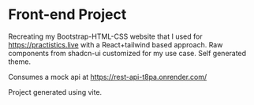 # Front-end Project

Recreating my Bootstrap-HTML-CSS website that I used for https://practistics.live with a React+tailwind based approach. Raw components from shadcn-ui customized for my use case. Self generated theme. 

Consumes a mock api at https://rest-api-t8pa.onrender.com/

Project generated using vite.
